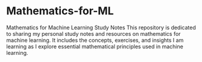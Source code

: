 # Mathematics-for-ML
Mathematics for Machine Learning Study Notes  This repository is dedicated to sharing my personal study notes and resources on mathematics for machine learning. It includes the concepts, exercises, and insights I am learning as I explore essential mathematical principles used in machine learning.
